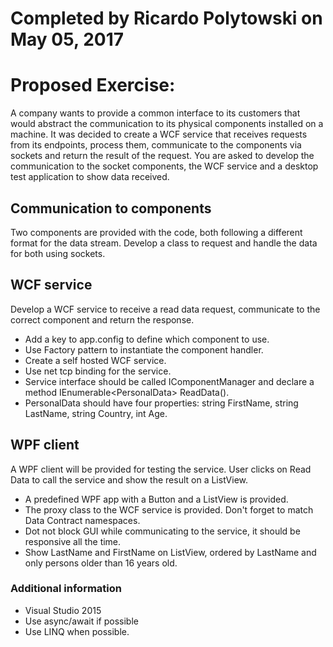 # Completed by Ricardo Polytowski on May 05, 2017 #

# Proposed Exercise: #

A company wants to provide a common interface to its customers that would abstract the communication to its physical components installed on a machine.
It was decided to create a WCF service that receives requests from its endpoints, process them, communicate to the components via sockets and return the result of the request.
You are asked to develop the communication to the socket components, the WCF service and a desktop test application to show data received.

## Communication to components ##

Two components are provided with the code, both following a different format for the data stream. Develop a class to request and handle the data for both using sockets.

## WCF service ##

Develop a WCF service to receive a read data request, communicate to the correct component and return the response.

* Add a key to app.config to define which component to use.
* Use Factory pattern to instantiate the component handler.
* Create a self hosted WCF service.
* Use net tcp binding for the service.
* Service interface should be called IComponentManager and declare a method IEnumerable\<PersonalData\> ReadData().
* PersonalData should have four properties: string FirstName, string LastName, string Country, int Age.

## WPF client ##

A WPF client will be provided for testing the service. User clicks on Read Data to call the service and show the result on a ListView.

* A predefined WPF app with a Button and a ListView is provided.
* The proxy class to the WCF service is provided. Don't forget to match Data Contract namespaces.
* Dot not block GUI while communicating to the service, it should be responsive all the time.
* Show LastName and FirstName on ListView, ordered by LastName and only persons older than 16 years old.

### Additional information ###

* Visual Studio 2015
* Use async/await if possible
* Use LINQ when possible.
